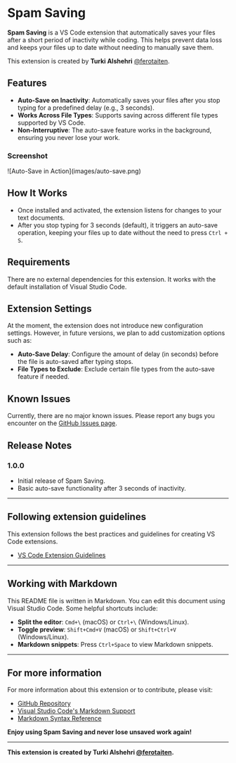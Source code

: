 # Spam Saving

**Spam Saving** is a VS Code extension that automatically saves your files after a short period of inactivity while coding. This helps prevent data loss and keeps your files up to date without needing to manually save them.

This extension is created by **Turki Alshehri** [@ferotaiten](https://github.com/ferotaiten).

## Features

- **Auto-Save on Inactivity**: Automatically saves your files after you stop typing for a predefined delay (e.g., 3 seconds).
- **Works Across File Types**: Supports saving across different file types supported by VS Code.
- **Non-Interruptive**: The auto-save feature works in the background, ensuring you never lose your work.

### Screenshot

\!\[Auto-Save in Action\](images/auto-save.png)

## How It Works

- Once installed and activated, the extension listens for changes to your text documents.
- After you stop typing for 3 seconds (default), it triggers an auto-save operation, keeping your files up to date without the need to press `Ctrl + S`.

## Requirements

There are no external dependencies for this extension. It works with the default installation of Visual Studio Code.

## Extension Settings

At the moment, the extension does not introduce new configuration settings. However, in future versions, we plan to add customization options such as:

- **Auto-Save Delay**: Configure the amount of delay (in seconds) before the file is auto-saved after typing stops.
- **File Types to Exclude**: Exclude certain file types from the auto-save feature if needed.

## Known Issues

Currently, there are no major known issues. Please report any bugs you encounter on the [GitHub Issues page](#).

## Release Notes

### 1.0.0

- Initial release of Spam Saving.
- Basic auto-save functionality after 3 seconds of inactivity.

---

## Following extension guidelines

This extension follows the best practices and guidelines for creating VS Code extensions.

- [VS Code Extension Guidelines](https://code.visualstudio.com/api/references/extension-guidelines)

---

## Working with Markdown

This README file is written in Markdown. You can edit this document using Visual Studio Code. Some helpful shortcuts include:

- **Split the editor**: `Cmd+\` (macOS) or `Ctrl+\` (Windows/Linux).
- **Toggle preview**: `Shift+Cmd+V` (macOS) or `Shift+Ctrl+V` (Windows/Linux).
- **Markdown snippets**: Press `Ctrl+Space` to view Markdown snippets.

---

## For more information

For more information about this extension or to contribute, please visit:

- [GitHub Repository](#)
- [Visual Studio Code's Markdown Support](https://code.visualstudio.com/docs/languages/markdown)
- [Markdown Syntax Reference](https://help.github.com/articles/markdown-basics/)

**Enjoy using Spam Saving and never lose unsaved work again!**

---

**This extension is created by Turki Alshehri [@ferotaiten](https://github.com/ferotaiten).**
